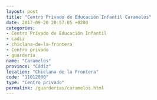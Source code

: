 ```yaml
---
layout: post
title: "Centro Privado de Educación Infantil Caramelos"
date: 2017-09-20 20:57:05 +0200
categories:
- Centro Privado de Educación Infantil
- cadiz
- chiclana-de-la-frontera
- Centro privado
- guarderia
name: "Caramelos"
province: "Cádiz"
location: "Chiclana de la Frontera"
code: "11012000"
type: "Centro privado"
permalink: /guarderias/caramelos.html
---
```

